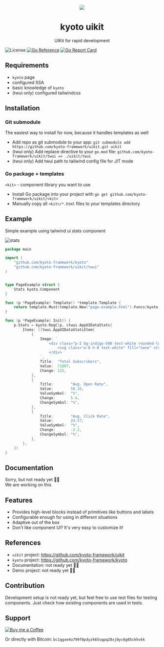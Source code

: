 
<p align="center">
    <img src="https://raw.githubusercontent.com/kyoto-framework/uikit/master/.docs/.vuepress/public/avatar.svg" />
</p>

<h1 align="center">kyoto uikit</h1>
<p align="center">
    UIKit for rapid development
</p>

![License](https://img.shields.io/github/license/kyoto-framework/uikit)
[![Go Reference](https://pkg.go.dev/badge/github.com/kyoto-framework/uikit.svg)](https://pkg.go.dev/github.com/kyoto-framework/kyoto)
[![Go Report Card](https://goreportcard.com/badge/github.com/kyoto-framework/uikit)](https://goreportcard.com/report/github.com/kyoto-framework/uikit)


## Requirements

- `kyoto` page
- configured SSA
- basic knowledge of `kyoto`
- (twui only) configured tailwindcss

## Installation

### Git submodule

The easiest way to install for now, because it handles templates as well

- Add repo as git submodule to your app: `git submodule add https://github.com/kyoto-framework/uikit.git uikit`
- (twui only) Add replace directive to your `go.mod` file: `github.com/kyoto-framework/uikit/twui => ./uikit/twui`
- (twui only) Add twui path to tailwind config file for JIT mode

### Go package + templates

`<kit>` - component library you want to use

- Install Go package into your project with `go get github.com/kyoto-framework/uikit/<kit>`
- Manually copy all `<kit>/*.html` files to your templates directory

## Example

Simple example using tailwind ui stats component

![stats](https://imgur.com/TjBmJ26.png)

```go
package main

import (
    "github.com/kyoto-framework/kyoto"
    "github.com/kyoto-framework/uikit/twui"
)


type PageExample struct {
    Stats kyoto.Component
}

func (p *PageExample) Template() *template.Template {
    return template.Must(template.New("page.example.html").Funcs(kyoto.TFuncMap()).ParseGlob("templates/*.html"))
}

func (p *PageExample) Init() {
    p.Stats = kyoto.RegC(p, &twui.AppUIDataStats{
        Items: []twui.AppUIDataStatsItem{
            {
                Image: `
                    <div class="p-2 bg-indigo-500 text-white rounded-lg">
                        <svg class="w-8 h-8 text-white" fill="none" stroke="currentColor" viewBox="0 0 24 24" xmlns="http://www.w3.org/2000/svg"><path stroke-linecap="round" stroke-linejoin="round" stroke-width="2" d="M16 7a4 4 0 11-8 0 4 4 0 018 0zM12 14a7 7 0 00-7 7h14a7 7 0 00-7-7z"></path></svg>
                    </div>
                `,
                Title:  "Total Subscribers",
                Value:  71897,
                Change: 122,
            },
            {
                Title:        "Avg. Open Rate",
                Value:        58.16,
                ValueSymbol:  "%",
                Change:       5.4,
                ChangeSymbol: "%",
            },
            {
                Title:        "Avg. Click Rate",
                Value:        24.57,
                ValueSymbol:  "%",
                Change:       -3.2,
                ChangeSymbol: "%",
            },
        },
    })
}
```

## Documentation

Sorry, but not ready yet 🤷‍♂️  
We are working on this

## Features

- Provides high-level blocks instead of primitives like buttons and labels
- Configurable enough for using in different situations
- Adaptive out of the box
- Don't like component UI? It's very easy to customize it!

## References

- `uikit` project: https://github.com/kyoto-framework/uikit
- `kyoto` project: https://github.com/kyoto-framework/kyoto 
- Documentation: not ready yet 🤷‍♂️  
- Demo project: not ready yet 🤷‍♂️

## Contribution

Development setup is not ready yet, but feel free to use test files for testing components. Just check how existing components are used in tests.

## Support

<a target="_blank" href="https://www.buymeacoffee.com/yuriizinets"><img alt="Buy me a Coffee" src="https://github.com/egonelbre/gophers/blob/master/.thumb/animation/buy-morning-coffee-3x.gif?raw=true"></a>


Or directly with Bitcoin: `bc1qgxe4u799f8pdyzk65sqpq28xj0yc6g05ckhvkk`
